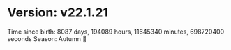 # Version: v22.1.21
Time since birth: 8087 days, 194089 hours, 11645340 minutes, 698720400 seconds
Season: Autumn 🍁
